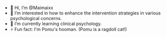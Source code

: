 - 👋 Hi, I’m @Maimaixx
- 👀 I’m interested in how to enhance the intervention strategies in various psychological concerns.
- 🌱 I’m currently learning clinical psychology.
- ⚡ Fun fact: I'm Pomu's hooman. (Pomu is a ragdoll cat!)

<!---
Maimaixx/Maimaixx is a ✨ special ✨ repository because its `README.md` (this file) appears on your GitHub profile.
You can click the Preview link to take a look at your changes.
--->
